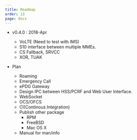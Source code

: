 ```yaml
---
title: Roadmap
order: 13
page: docs
---
```


- v0.4.0 : 2018-Apr
    - VoLTE (Need to test with IMS)
    - S10 interface between multiple MMEs.
    - CS Fallback, SRVCC
    - XOR, TUAK


- Plan
    - Roaming
    - Emergency Call
    - ePDG Gateway
    - Design IPC between HSS/PCRF and Web User Interface.
    - WebSocket
    - OCS/OFCS
    - CI(Continous Integration)
    - Publish other package
      * RPM
      * FreeBSD
      * Mac OS X
    - Manual for man/info
